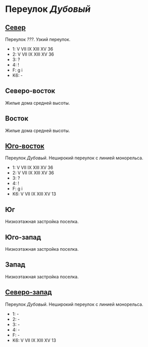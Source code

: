 # Переулок *Дубовый*

## [Север](./585090.md)

Переулок *???*.
Узкий переулок.

* 1:    V   VII IX  XIII    XV
        36
* 2:    V   VII IX  XIII    XV
        36
* 3:    ?
* 4:    !
* F:    g   i
* K6:   -

## Северо-восток

Жилые дома средней высоты.

## Восток

Жилые дома средней высоты.

## [Юго-восток](./590110.md)

Переулок *Дубовый*.
Неширокий переулок с линией монорельса.

* 1:    V   VII IX  XIII    XV
        36
* 2:    V   VII IX  XIII    XV
        36
* 3:    ?
* 4:    !
* F:    g   i
* K6:   V   VII IX  XIII    XV
        13

## Юг

Низкоэтажная застройка поселка.

## Юго-запад

Низкоэтажная застройка поселка.

## Запад

Низкоэтажная застройка поселка.

## [Северо-запад](./580090.md)

Переулок *Дубовый*.
Неширокий переулок с линией монорельса.

* 1:    -
* 2:    -
* 3:    -
* 4:    -
* F:    -
* K6:   V   VII IX  XIII    XV
        13

